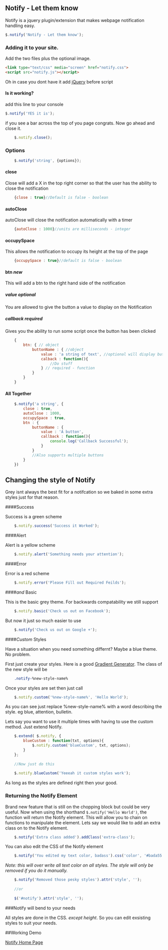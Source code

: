 ## Notify - Let them know

Notify is a jquery plugin/extension that makes webpage notification handling easy.

``` javascript
$.notify('Notify - Let them know');
```
    
### Adding it to your site.

Add the two files plus the optional image.

``` html
<link type="text/css" media="screen" href="notify.css">
<script src="notify.js"></script>
```
    
Oh in case you dont have it add [jQuery](http://jquery.com) before script

#### Is it working?

add this line to your console
  
``` javascript
$.notify('YES it is');
```
    
if you see a bar across the top of you page congrats. Now go ahead and close it.

``` javascript
    $.notify.close();
```
    
### Options

``` javascript
    $.notify('string', {options});
```
    
#### close

Close will add a X in the top right corner so that the user has the ability to close the notification

``` javascript
    {close : true}//Default is false - boolean
```
    
#### autoClose

autoClose will close the notification automatically with a timer

``` javascript
    {autoClose : 1000}//units are milliseconds - integer
```
    
#### occupySpace

This allows the notification to occupy its height at the top of the page

``` javascript
    {occupySpace : true}//default is false - boolean
```
    
#### btn *new*

This will add a btn to the right hand side of the notification

##### value _optional_

You are allowed to give the button a value to display on the Notification

##### callback _required_

Gives you the ability to run some script once the button has been clicked

``` javascript
    {
        btn: { // object
            buttonName : { //object
                value : 'a string of text', //optional will display buttonName if not specified - string
                calback : function(){
                    //Do stuff
                } // required - function
            }
        }
    }
```
    
#### All Together

``` javascript
    $.notify('a string', {
        close : true,
        autoClose : 1000,
        occupySpace : true,
        btn : {
            buttonName : {
                value : 'A button',
                callback : function(){
                    console.log('Callback Successful');
                }
            }
            //Also supports multiple buttons
        }
    })
```    
    
## Changing the style of Notify

Grey isnt always the best fit for a notifcation so we baked in some extra styles just for that reason.

####Success

Success is a green scheme

``` javascript
    $.notify.success('Success it Worked');
```
    
####Alert

Alert is a yellow scheme

``` javascript
    $.notify.alert('Something needs your attention');
```
    
####Error

Error is a red scheme

``` javascript
    $.notify.error('Please Fill out Required Feilds');
```
    
####_and_ Basic

This is the basic grey theme. For backwards compatability we still support

``` javascript
    $.notify.basic('Check us out on Facebook');
```
    
But now it just so much easier to use

``` javascript
    $.notify('Check us out on Google +');
```
    
####*Custom* Styles

Have a situation when you need something differnt? Maybe a blue theme. No problem.

First just create your styles. Here is a good [Gradient Generator](http://www.colorzilla.com/gradient-editor/). The class of the new style will be

``` CSS
    .notify-%new-style-name%
```
    
Once your styles are set then just call

``` javascript
    $.notify.custom('%new-style-name%', 'Hello World');
```
    
As you can see just replace %new-style-name% with a word describing the style. eg blue, attention, bulletin.

Lets say you want to use it multiple times with having to use the custom method. Just extend Notify.

``` javascript
    $.extend( $.notify, {
        blueCustom : function(txt, options){
            $.notify.custom('blueCustom', txt, options);
        }
    };
    
    //Now just do this
    
    $.notify.blueCustom('Yeeeah it custom styles work');
```

As long as the styles are defined right then your good.

### Returning the Notify Element

Brand new feature that is still on the chopping block but could be very useful. Now when using the shorthand `$.notify('Hello World')`, the function will return the Notify element. This will allow you to chain on functions to manipulate the element. Lets say we would like to add an extra class on to the Notify element.

``` javascript
    $.notify('Extra class added').addClass('extra-class');
```
    
You can also edit the CSS of the Notify element

``` javascript
    $.notify('You edited my text color, badass').css('color', '#bada55');
```
    
_Note: this will over write all text color on all styles. The style will only be removed if you do it manually._

``` javascript
    $.notify('Removed those pesky styles').attr('style', '');
    
    //or
    
    $('#notify').attr('style', '');
```

###Notify will bend to your needs

All styles are done in the CSS. _except height_. So you can edit exsisting styles to suit your needs.
    
##Working Demo

[Notify Home Page](http://redeyeoperation.com/plugins/Notify)